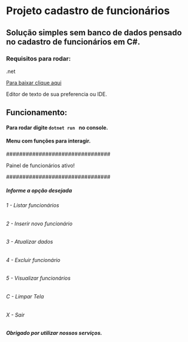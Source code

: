 # Projeto cadastro de funcionários

## Solução simples sem banco de dados pensado no cadastro de funcionários em C#.

### Requisitos para rodar:

.net

<a href = "https://dotnet.microsoft.com/en-us/download" target="_blank">

<p> Para baixar clique aqui</p>

</a>

Editor de texto de sua preferencia ou IDE.

 ## Funcionamento:

#### Para rodar digite ```dotnet run ``` no console.

#### Menu com funções para interagir.

################################

Painel de funcionários ativo!

################################

 ##### Informe a opção desejada
 ###### 1 - Listar funcionários
 ###### 2 - Inserir novo funcionário
 ###### 3 - Atualizar dados
 ###### 4 - Excluir funcionário
 ###### 5 - Visualizar funcionários
 ###### C - Limpar Tela
 ###### X - Sair
 ##### Obrigado por utilizar nossos serviços.
